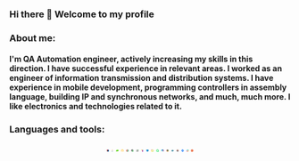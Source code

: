 ### Hi there 👋 Welcome to my profile
### About me:
#### I'm QA Automation engineer, actively increasing my skills in this direction. I have successful experience in relevant areas. I worked as an engineer of information transmission and distribution systems. I have experience in mobile development, programming controllers in assembly language, building IP and synchronous networks, and much, much more. I like electronics and technologies related to it.
### Languages and tools:

<div id="stat" align="center">
  <img title="IntelliJ IDEA" src="icons/IntellijIDEA.svg" width="5,5%">
  <img title="Java" src="icons/Java.svg" width="5,5%">
  <img title="Gradle" src="icons/Gradle.png" width="5,5%">
  <img title="GitHub" src="icons/Github.png" width="5,5%">
  <img title="JUnit5" src="icons/JUnit5.svg" width="5,5%">
  <img title="Rest-Assured" src="icons/Rest-Assured.svg" width="5,5%">
  <img title="Selenium" src="icons/Selenium.svg" width="5,5%">
  <img title="Selenide" src="icons/Selenide.svg" width="5,5%">
  <img title="Selenoid" src="icons/Selenoid.svg" width="5,5%">
  <img title="Allure Report" src="icons/Allure_Report.svg" width="5,5%">
  <img title="Allure TestOps" src="icons/Allure_TestOps.svg" width="5,5%">
  <img title="Appium" src="icons/Appium.svg" width="5,5%">
  <img title="BrowserStack" src="icons/Browserstack.svg" width="5,5%">
  <img title="Docker" src="icons/Docker.svg" width="5,5%">
  <img title="Jenkins" src="icons/Jenkins.svg" width="5,5%">
  <img title="Jira" src="icons/Jira.svg" width="5,5%">
  <img title="Slack" src="icons/Slack.svg" width="5,5%">
  <img title="Ubuntu" src="icons/Ubuntu.png" width="5,5%">
</div>

<!--
### Contacts:
[<img alt="Email" height="45" src="icons/Gmail.png"/>](mailto:anbngm@gmail.com)
[<img alt="Telegram" height="50" src="icons/Telegram.png"/>](https://t.me/anbnH)

**AleksandrButakov/AleksandrButakov** is a ✨ _special_ ✨ repository because its `README.md` (this file) appears on your GitHub profile.

Here are some ideas to get you started:
- 🔭 I’m currently working on ...
- 🌱 I’m currently learning ...
- 👯 I’m looking to collaborate on ...
- 🤔 I’m looking for help with ...
- 💬 Ask me about ...
- 📫 How to reach me: ...
- 😄 Pronouns: ...
- ⚡ Fun fact: ...
-->


<!--

<p>
  <img  title="IntelliJ IDEA" src="icons/IntellijIDEA.svg">
  <img  title="Java" src="icons/Java.svg">
  <img  title="Gradle" src="icons/Gradle.png">
  <img  title="GitHub" src="icons/Github.png">
  <img  title="JUnit5" src="icons/JUnit5.svg">
  <img  title="Rest-Assured" src="icons/Rest-Assured.svg">
  <img  title="Selenium" src="icons/Selenium.svg">
  <img  title="Selenide" src="icons/Selenide.svg">
  <img  title="Selenoid" src="icons/Selenoid.svg">
  <img  title="Allure Report" src="icons/Allure_Report.svg">
  <img  title="Allure TestOps" src="icons/Allure_TestOps.svg">
  <img  title="Appium" src="icons/Appium.svg">
  <img  title="BrowserStack" src="icons/Browserstack.svg">
  <img  title="Docker" src="icons/Docker.svg">
  <img  title="Jenkins" src="icons/Jenkins.svg">
  <img  title="Jira" src="icons/Jira.svg">
  <img  title="Slack" src="icons/Slack.svg">
  <img  title="Ubuntu" src="icons/Ubuntu.png">
  <!--
  <img  title="Telegram" src="icons/Telegram.svg">
  -->
  <!--
</p>

  -->
